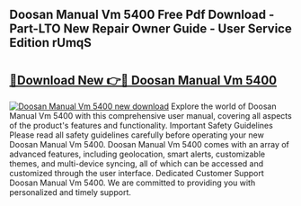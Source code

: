 ## Doosan Manual Vm 5400 Free Pdf Download - Part-LTO New Repair Owner Guide - User Service Edition rUmqS

# <h2><a href="http://bc55838.oget.top/?id=Doosan+Manual+Vm+5400">🔗Download New 👉🔴 Doosan Manual Vm 5400</a></h2>

[![Doosan Manual Vm 5400 new download](https://i.imgur.com/5g1atiW.png)](http://bc55838.oget.top/?id=Doosan+Manual+Vm+5400)
Explore the world of Doosan Manual Vm 5400 with this comprehensive user manual, covering all aspects of the product's features and functionality. Important Safety Guidelines Please read all safety guidelines carefully before operating your new Doosan Manual Vm 5400. Doosan Manual Vm 5400 comes with an array of advanced features, including geolocation, smart alerts, customizable themes, and multi-device syncing, all of which can be accessed and customized through the user interface. Dedicated Customer Support Doosan Manual Vm 5400. We are committed to providing you with personalized and timely support.
